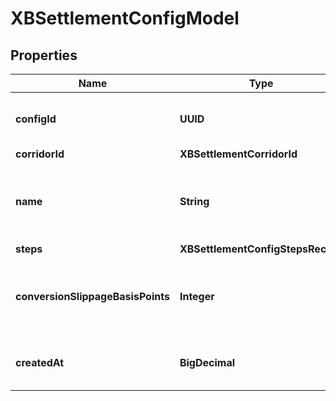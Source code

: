 

# XBSettlementConfigModel


## Properties

| Name | Type | Description | Notes |
|------------ | ------------- | ------------- | -------------|
|**configId** | **UUID** | Cross Bodrder configuraion unique id |  |
|**corridorId** | **XBSettlementCorridorId** |  |  |
|**name** | **String** | The name for the cross-border ettlement configuration |  |
|**steps** | **XBSettlementConfigStepsRecord** |  |  |
|**conversionSlippageBasisPoints** | **Integer** | Slippage configuarion in basis points, the default value is 10% |  |
|**createdAt** | **BigDecimal** | The creation time in epoch format. |  |



